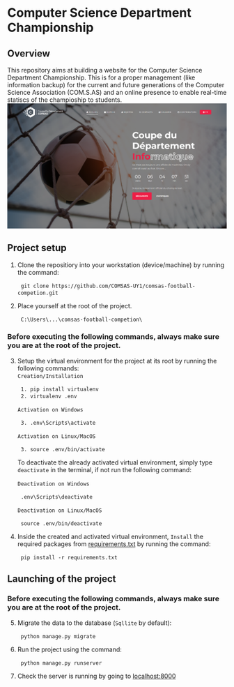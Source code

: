 # <b>Computer Science Department Championship</b>
## <b>Overview</b>
This repository aims at building a website for the Computer Science Department Championship. This is for a proper management (like information backup) for the current and future generations of the Computer Science Association (COM.S.AS) and an online presence to enable real-time statiscs of the champioship to students.
<br>
![Website overview](./core/static/images/overview.png)

## <b>Project setup</b>
1. Clone the repositiory into your workstation (device/machine) by running the command: <br>

        git clone https://github.com/COMSAS-UY1/comsas-football-competion.git

2. Place yourself at the root of the project. <br>
   
        C:\Users\...\comsas-football-competion\

### Before executing the following commands, always make sure you are at the root of the project.

3. Setup the virtual environment for the project at its root by running the following commands: <br>
    `Creation/Installation`

        1. pip install virtualenv
        2. virtualenv .env
   
    `Activation on Windows`
    
        3. .env\Scripts\activate
   
    `Activation on Linux/MacOS`
    
        3. source .env/bin/activate

    To deactivate the already activated virtual environment, simply type `deactivate` in the terminal, if not run the following command: <br>

    `Deactivation on Windows`

        .env\Scripts\deactivate

    `Deactivation on Linux/MacOS`

        source .env/bin/deactivate

4. Inside the created and activated virtual environment, `Install` the required packages from [requirements.txt](./requirements.txt) by running the command: <br>

        pip install -r requirements.txt

## <b>Launching of the project</b>

### Before executing the following commands, always make sure you are at the root of the project.

5. Migrate the data to the database (`Sqllite` by default): <br>

        python manage.py migrate

6. Run the project using the command: <br>

        python manage.py runserver

7. Check the server is running by going to [localhost:8000](localhost:8000)
